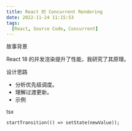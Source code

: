 ```yaml
---
title: React 的 Concurrent Rendering
date: 2022-11-24 11:15:53
tags:
  [React, Source Code, Concurrent]  
---
```


故事背景

React 18 的并发渲染提升了性能，我研究了其原理。

设计思路

- 分析优先级调度。
- 理解过渡更新。
- 示例

tsx

```tsx
startTransition(() => setState(newValue));
``` 